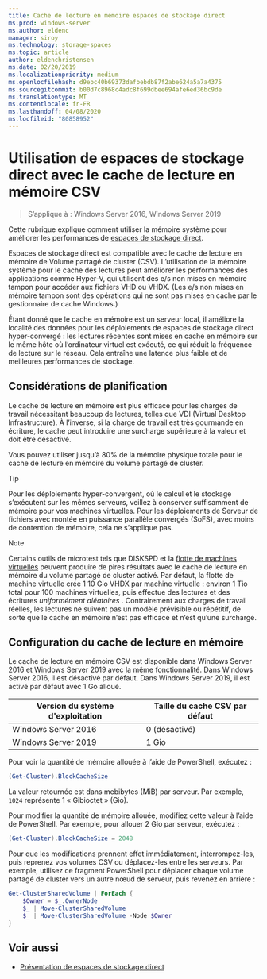 ```yaml
---
title: Cache de lecture en mémoire espaces de stockage direct
ms.prod: windows-server
ms.author: eldenc
manager: siroy
ms.technology: storage-spaces
ms.topic: article
author: eldenchristensen
ms.date: 02/20/2019
ms.localizationpriority: medium
ms.openlocfilehash: d9ebc40b69373dafbebdb87f2abe624a5a7a4375
ms.sourcegitcommit: b00d7c8968c4adc8f699dbee694afe6ed36bc9de
ms.translationtype: MT
ms.contentlocale: fr-FR
ms.lasthandoff: 04/08/2020
ms.locfileid: "80858952"
---
```

# <a name="using-storage-spaces-direct-with-the-csv-in-memory-read-cache"></a>Utilisation de espaces de stockage direct avec le cache de lecture en mémoire CSV
> S’applique à : Windows Server 2016, Windows Server 2019

Cette rubrique explique comment utiliser la mémoire système pour améliorer les performances de [espaces de stockage direct](storage-spaces-direct-overview.md).

Espaces de stockage direct est compatible avec le cache de lecture en mémoire de Volume partagé de cluster (CSV). L’utilisation de la mémoire système pour le cache des lectures peut améliorer les performances des applications comme Hyper-V, qui utilisent des e/s non mises en mémoire tampon pour accéder aux fichiers VHD ou VHDX. (Les e/s non mises en mémoire tampon sont des opérations qui ne sont pas mises en cache par le gestionnaire de cache Windows.)

Étant donné que le cache en mémoire est un serveur local, il améliore la localité des données pour les déploiements de espaces de stockage direct hyper-convergé : les lectures récentes sont mises en cache en mémoire sur le même hôte où l’ordinateur virtuel est exécuté, ce qui réduit la fréquence de lecture sur le réseau. Cela entraîne une latence plus faible et de meilleures performances de stockage.

## <a name="planning-considerations"></a>Considérations de planification

Le cache de lecture en mémoire est plus efficace pour les charges de travail nécessitant beaucoup de lectures, telles que VDI (Virtual Desktop Infrastructure). À l’inverse, si la charge de travail est très gourmande en écriture, le cache peut introduire une surcharge supérieure à la valeur et doit être désactivé.

Vous pouvez utiliser jusqu’à 80% de la mémoire physique totale pour le cache de lecture en mémoire du volume partagé de cluster.

  > [!TIP]
  > Pour les déploiements hyper-convergent, où le calcul et le stockage s’exécutent sur les mêmes serveurs, veillez à conserver suffisamment de mémoire pour vos machines virtuelles. Pour les déploiements de Serveur de fichiers avec montée en puissance parallèle convergés (SoFS), avec moins de contention de mémoire, cela ne s’applique pas.

  > [!NOTE]
  > Certains outils de microtest tels que DISKSPD et la [flotte de machines virtuelles](https://github.com/Microsoft/diskspd/tree/master/Frameworks/VMFleet) peuvent produire de pires résultats avec le cache de lecture en mémoire du volume partagé de cluster activé. Par défaut, la flotte de machine virtuelle crée 1 10 Gio VHDX par machine virtuelle : environ 1 Tio total pour 100 machines virtuelles, puis effectue des lectures et des écritures *uniformément aléatoires* . Contrairement aux charges de travail réelles, les lectures ne suivent pas un modèle prévisible ou répétitif, de sorte que le cache en mémoire n’est pas efficace et n’est qu’une surcharge.

## <a name="configuring-the-in-memory-read-cache"></a>Configuration du cache de lecture en mémoire

Le cache de lecture en mémoire CSV est disponible dans Windows Server 2016 et Windows Server 2019 avec la même fonctionnalité. Dans Windows Server 2016, il est désactivé par défaut. Dans Windows Server 2019, il est activé par défaut avec 1 Go alloué.

| Version du système d'exploitation          | Taille du cache CSV par défaut |
|---------------------|------------------------|
| Windows Server 2016 | 0 (désactivé)           |
| Windows Server 2019 | 1 Gio                   |

Pour voir la quantité de mémoire allouée à l’aide de PowerShell, exécutez :

```PowerShell
(Get-Cluster).BlockCacheSize
```

La valeur retournée est dans mebibytes (MiB) par serveur. Par exemple, `1024` représente 1 « Gibioctet » (Gio).

Pour modifier la quantité de mémoire allouée, modifiez cette valeur à l’aide de PowerShell. Par exemple, pour allouer 2 Gio par serveur, exécutez :

```PowerShell
(Get-Cluster).BlockCacheSize = 2048
```

Pour que les modifications prennent effet immédiatement, interrompez-les, puis reprenez vos volumes CSV ou déplacez-les entre les serveurs. Par exemple, utilisez ce fragment PowerShell pour déplacer chaque volume partagé de cluster vers un autre nœud de serveur, puis revenez en arrière :

```PowerShell
Get-ClusterSharedVolume | ForEach {
    $Owner = $_.OwnerNode
    $_ | Move-ClusterSharedVolume
    $_ | Move-ClusterSharedVolume -Node $Owner
}
```

## <a name="see-also"></a>Voir aussi

- [Présentation de espaces de stockage direct](storage-spaces-direct-overview.md)
